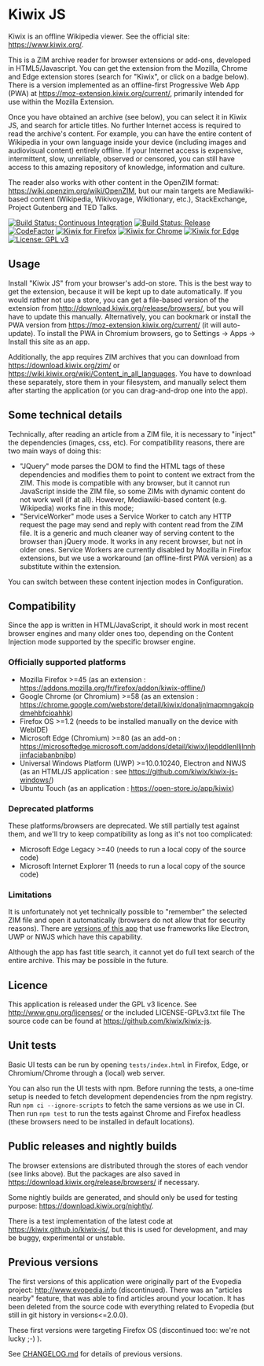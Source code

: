 # Kiwix JS

Kiwix is an offline Wikipedia viewer. See the official site: https://www.kiwix.org/.

This is a ZIM archive reader for browser extensions or add-ons, developed in HTML5/Javascript. You can get the extension from the Mozilla,
Chrome and Edge extension stores (search for "Kiwix", or click on a badge below). There is a version implemented as an offline-first
Progressive Web App (PWA) at https://moz-extension.kiwix.org/current/, primarily intended for use within the Mozilla Extension.

Once you have obtained an archive (see below), you can select it in Kiwix JS, and search for article titles. No further Internet access is required to
read the archive's content. For example, you can have the entire content of Wikipedia in your own language inside your device (including images and
audiovisual content) entirely offline. If your Internet access is expensive, intermittent, slow, unreliable, observed or censored, you can still have
access to this amazing repository of knowledge, information and culture.

The reader also works with other content in the OpenZIM format: https://wiki.openzim.org/wiki/OpenZIM, but our main targets are Mediawiki-based
content (Wikipedia, Wikivoyage, Wikitionary, etc.), StackExchange, Project Gutenberg and TED Talks.

[![Build Status: Continuous Integration](https://github.com/kiwix/kiwix-js/workflows/CI/badge.svg?query=branch%3Amaster)](https://github.com/kiwix/kiwix-js/actions?query=branch%3Amaster)
[![Build Status: Release](https://github.com/kiwix/kiwix-js/workflows/Release/badge.svg?query=branch%3Amaster)](https://github.com/kiwix/kiwix-js/actions?query=branch%3Amaster)
[![CodeFactor](https://www.codefactor.io/repository/github/kiwix/kiwix-js/badge)](https://www.codefactor.io/repository/github/kiwix/kiwix-js)
[![Kiwix for Firefox](https://img.shields.io/amo/v/kiwix-offline?label=Kiwix%20for%20Firefox)](https://addons.mozilla.org/fr/firefox/addon/kiwix-offline/)
[![Kiwix for Chrome](https://img.shields.io/chrome-web-store/v/donaljnlmapmngakoipdmehbfcioahhk?label=Kiwix%20for%20Chrome)](https://chrome.google.com/webstore/detail/kiwix/donaljnlmapmngakoipdmehbfcioahhk)
[![Kiwix for Edge](https://img.shields.io/badge/dynamic/json?label=Kiwix%20for%20Edge&prefix=v&query=%24.version&url=https%3A%2F%2Fmicrosoftedge.microsoft.com%2Faddons%2Fgetproductdetailsbycrxid%2Fjlepddlenlljlnnhjinfaciabanbnjbp)](https://microsoftedge.microsoft.com/addons/detail/kiwix/jlepddlenlljlnnhjinfaciabanbnjbp)
[![License: GPL v3](https://img.shields.io/badge/License-GPLv3-blue.svg)](https://www.gnu.org/licenses/gpl-3.0)

## Usage

Install "Kiwix JS" from your browser's add-on store. This is the best way to get the extension, because it will be kept up to date automatically. If
you would rather not use a store, you can get a file-based version of the extension from http://download.kiwix.org/release/browsers/, but you will
have to update this manually. Alternatively, you can bookmark or install the PWA version from https://moz-extension.kiwix.org/current/ (it will
auto-update). To install the PWA in Chromium browsers, go to Settings -> Apps -> Install this site as an app.

Additionally, the app requires ZIM archives that you can download from https://download.kiwix.org/zim/ or
https://wiki.kiwix.org/wiki/Content_in_all_languages. You have to download these separately, store them in your filesystem, and manually select them
after starting the application (or you can drag-and-drop one into the app).

## Some technical details

Technically, after reading an article from a ZIM file, it is necessary to "inject" the dependencies (images, css, etc). For compatibility reasons,
there are two main ways of doing this:

- "JQuery" mode parses the DOM to find the HTML tags of these dependencies and modifies them to point to content we extract from the ZIM. This mode
is compatible with any browser, but it cannot run JavaScript inside the ZIM file, so some ZIMs with dynamic content do not work well (if at all).
However, Mediawiki-based content (e.g. Wikipedia) works fine in this mode;
- "ServiceWorker" mode uses a Service Worker to catch any HTTP request the page may send and reply with content read from the ZIM file. It is a
generic and much cleaner way of serving content to the browser than jQuery mode. It works in any recent browser, but not in older ones. Service
Workers are currently disabled by Mozilla in Firefox extensions, but we use a workaround (an offline-first PWA version) as a substitute within
the extension.

You can switch between these content injection modes in Configuration.

## Compatibility

Since the app is written in HTML/JavaScript, it should work in most recent browser engines and many older ones too, depending on the Content
Injection mode supported by the specific browser engine.

### Officially supported platforms

- Mozilla Firefox >=45 (as an extension : https://addons.mozilla.org/fr/firefox/addon/kiwix-offline/)
- Google Chrome (or Chromium) >=58 (as an extension : https://chrome.google.com/webstore/detail/kiwix/donaljnlmapmngakoipdmehbfcioahhk)
- Firefox OS >=1.2 (needs to be installed manually on the device with WebIDE)
- Microsoft Edge (Chromium) >=80 (as an add-on : https://microsoftedge.microsoft.com/addons/detail/kiwix/jlepddlenlljlnnhjinfaciabanbnjbp)
- Universal Windows Platform (UWP) >=10.0.10240, Electron and NWJS (as an HTML/JS application : see https://github.com/kiwix/kiwix-js-windows/)
- Ubuntu Touch (as an application : https://open-store.io/app/kiwix)

### Deprecated platforms

These platforms/browsers are deprecated. We still partially test against them, and we'll try to keep compatibility as long as it's not too complicated:

- Microsoft Edge Legacy >=40 (needs to run a local copy of the source code)
- Microsoft Internet Explorer 11 (needs to run a local copy of the source code)

### Limitations

It is unfortunately not yet technically possible to "remember" the selected ZIM file and open it automatically (browsers do not allow that for
security reasons). There are [versions of this app](https://www.kiwix.org/en/download/) that use frameworks like Electron, UWP or NWJS which have
this capability.

Although the app has fast title search, it cannot yet do full text search of the entire archive. This may be possible in the future.

## Licence

This application is released under the GPL v3 licence. See http://www.gnu.org/licenses/ or the included LICENSE-GPLv3.txt file
The source code can be found at https://github.com/kiwix/kiwix-js.

## Unit tests

Basic UI tests can be run by opening `tests/index.html` in Firefox, Edge, or Chromium/Chrome through a (local) web server.

You can also run the UI tests with npm. Before running the tests, a one-time setup is needed to fetch development dependencies from the npm registry.
Run `npm ci --ignore-scripts` to fetch the same versions as we use in CI. Then run `npm test` to run the tests against Chrome and Firefox headless
(these browsers need to be installed in default locations).

## Public releases and nightly builds

The browser extensions are distributed through the stores of each vendor (see links above). But the packages are also saved in https://download.kiwix.org/release/browsers/ if necessary.

Some nightly builds are generated, and should only be used for testing purpose: https://download.kiwix.org/nightly/.

There is a test implementation of the latest code at https://kiwix.github.io/kiwix-js/, but this is used for development, and may be buggy,
experimental or unstable.

## Previous versions

The first versions of this application were originally part of the Evopedia project: http://www.evopedia.info (discontinued). There was an "articles nearby" feature, that was able to find articles around your location. It has been deleted from the source code with everything related to Evopedia (but still in git history in versions<=2.0.0).

These first versions were targeting Firefox OS (discontinued too: we're not lucky ;-) ).

See [CHANGELOG.md](CHANGELOG.md) for details of previous versions.
